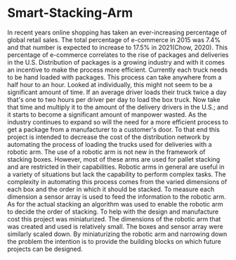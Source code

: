 # Smart-Stacking-Arm
In recent years online shopping has taken an ever-increasing percentage of global retail sales. The total percentage of e-commerce in 2015 was 7.4% and that number is expected to increase to 17.5% in 2021(Chow, 2020). This percentage of e-commerce correlates to the rise of packages and deliveries in the U.S. Distribution of packages is a growing industry and with it comes an incentive to make the process more efficient. Currently each truck needs to be hand loaded with packages. This process can take anywhere from a half hour to an hour. Looked at individually, this might not seem to be a significant amount of time. If an average driver loads their truck twice a day that's one to two hours per driver per day to load the box truck. Now take that time and multiply it to the amount of the delivery drivers in the U.S.; and it starts to become a significant amount of manpower wasted. As the industry continues to expand so will the need for a more efficient process to get a package from a manufacturer to a customer's door.
To that end this project is intended to decrease the cost of the distribution network by automating the process of loading the trucks used for deliveries with a robotic arm. The use of a robotic arm is not new in the framework of stacking boxes. However, most of these arms are used for pallet stacking and are restricted in their capabilities. Robotic arms in general are useful in a variety of situations but lack the capability to perform complex tasks. The complexity in automating this process comes from the varied dimensions of each box and the order in which it should be stacked. To measure each dimension a sensor array is used to feed the information to the robotic arm. As for the actual stacking an algorithm was used to enable the robotic arm to decide the order of stacking.
To help with the design and manufacture cost this project was miniaturized. The dimensions of the robotic arm that was created and used is relatively small.  The boxes and sensor array were similarly scaled down. By miniaturizing the robotic arm and narrowing down the problem the intention is to provide the building blocks on which future projects can be designed.
